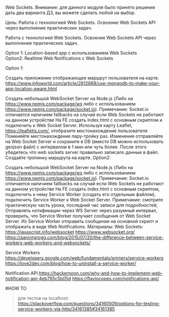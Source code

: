 Web Sockets. Внимание: для данного модуля было принято решение дать два варианта ДЗ, вы можете сделать любой на выбор.

Цель:
Работа с технологией Web Sockets.
Освоение Web Sockets API через выполнение практических задач.

Работа с технологией Web Sockets.
Освоение Web Sockets API через выполнение практических задач.

Option 1: Location-based app с использованием Web Sockets\
Option2: Realtime Web Notifications c Web Sockets

Option 1:

Создать приложение отображающее маршрут пользователя на карте.
https://www.infoworld.com/article/2612668/use-mongodb-to-make-your-app-location-aware.html

Создать небольшой WebSocket Server на Node.js (Либо на https://www.npmjs.com/package/ws либо с использованием https://www.npmjs.com/package/socket.io). Примечание: Socket.io отличается наличием fallbacks на случай если Web Sockets не работают на данном устройстве
На FE создать index.html c основным скриптом и подключить к Web Socket Server.
Используя карту Leaflet, https://leafletjs.com/, отобразите местонахождение пользователя
Поменяйте местонахождение пару-тройку раз. Изменения отправляйте на Web Socket Server и сохраните в DB (вместо DB можно использовать geojson файл) с интервалом в 1 мин или чуть более.
После этого убедитесь что web sockets server правильно записало данные в файл. Создайте тропинку маршрута на карте.
Option2:

Создать небольшой WebSocket Server на Node.js (Либо на https://www.npmjs.com/package/ws либо с использованием https://www.npmjs.com/package/socket.io). Примечание: Socket.io отличается наличием fallbacks на случай если Web Sockets не работают на данном устройстве
На FE создать index.html c основным скриптом, подключить к нему Service Worker (создать его отдельным файлом), подключить Service Worker к Web Socket Server. Примечание: смотрите практическую часть урока, последний час записи для подробностей;
Отправлять нотификации через WS Server через разумный интервал, проверить, что Service Worker получает сообщения от Web Socket Server.
Из Service Worker отправить сообщения на основной скрипт и отображать в виде Web Notifications.
Материалы:
Web Sockets:
https://javascript.info/websocket
https://www.websocket.org/
https://aarontgrogg.com/blog/2015/07/20/the-difference-between-service-workers-web-workers-and-websockets/

Service Workers
https://developers.google.com/web/fundamentals/primers/service-workers
https://love2dev.com/blog/how-to-uninstall-a-service-worker/

Notification API
https://hackernoon.com/why-and-how-to-implement-web-notification-api-4eb795c5b05d
https://flaviocopes.com/notifications-api/

#HOW TO
>для тестов на localhost: https://stackoverflow.com/questions/34160509/options-for-testing-service-workers-via-http/34161385#34161385